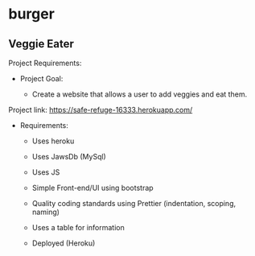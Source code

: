 # burger 
## Veggie Eater 

Project Requirements: 

- Project Goal:

  - Create a website that allows a user to add veggies and eat them. 
  
 Project link: https://safe-refuge-16333.herokuapp.com/

- Requirements: 

  - Uses heroku

  - Uses JawsDb (MySql)
  
  - Uses JS

  - Simple Front-end/UI using bootstrap

  - Quality coding standards using Prettier (indentation, scoping, naming)

  - Uses a table for information

  - Deployed (Heroku)
